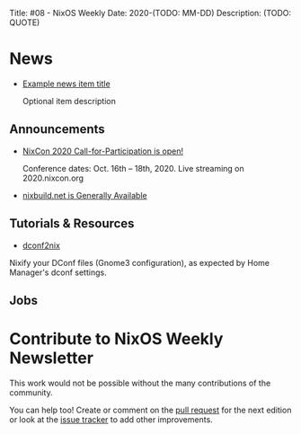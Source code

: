 Title: #08 - NixOS Weekly
Date: 2020-(TODO: MM-DD)
Description: (TODO: QUOTE)

# News

- [Example news item title](http://example.com)

  Optional item description

## Announcements

- [NixCon 2020 Call-for-Participation is open!](https://cfp.nixcon.org/nixcon2020/cfp)

  Conference dates: Oct. 16th – 18th, 2020. Live streaming on 2020.nixcon.org

- [nixbuild.net is Generally Available](https://blog.nixbuild.net/posts/2020-08-28-nixbuild-net-is-generally-available.html)

## Tutorials & Resources

- [dconf2nix](https://github.com/gvolpe/dconf2nix)

Nixify your DConf files (Gnome3 configuration), as expected by Home Manager's dconf settings.

## Jobs

# Contribute to NixOS Weekly Newsletter

This work would not be possible without the many contributions of the community.

You can help too! Create or comment on the [pull request](https://github.com/NixOS/nixos-weekly/pulls)
for the next edition or look at the
[issue tracker](https://github.com/NixOS/nixos-weekly/issues) to add other improvements.

